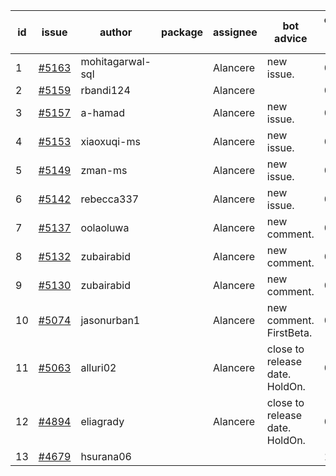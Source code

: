 | id | issue | author | package | assignee | bot advice | created date of issue | target release date | date from target |
| ------ | ------ | ------ | ------ | ------ | ------ | ------ | ------ | :-----: |
| 1 | [#5163](https://github.com/Azure/sdk-release-request/issues/5163) | mohitagarwal-sql |  | Alancere | new issue. | 04-24 | 05-24 |  |
| 2 | [#5159](https://github.com/Azure/sdk-release-request/issues/5159) | rbandi124 |  | Alancere |  | 04-24 | 05-24 |  |
| 3 | [#5157](https://github.com/Azure/sdk-release-request/issues/5157) | a-hamad |  | Alancere | new issue. | 04-24 | 05-24 |  |
| 4 | [#5153](https://github.com/Azure/sdk-release-request/issues/5153) | xiaoxuqi-ms |  | Alancere | new issue. | 04-24 | 05-24 |  |
| 5 | [#5149](https://github.com/Azure/sdk-release-request/issues/5149) | zman-ms |  | Alancere | new issue. | 04-24 | 05-24 |  |
| 6 | [#5142](https://github.com/Azure/sdk-release-request/issues/5142) | rebecca337 |  | Alancere | new issue. | 04-23 | 05-24 |  |
| 7 | [#5137](https://github.com/Azure/sdk-release-request/issues/5137) | oolaoluwa |  | Alancere | new comment. | 04-16 | 05-24 |  |
| 8 | [#5132](https://github.com/Azure/sdk-release-request/issues/5132) | zubairabid |  | Alancere | new comment. | 04-12 | 05-24 |  |
| 9 | [#5130](https://github.com/Azure/sdk-release-request/issues/5130) | zubairabid |  | Alancere | new comment. | 04-12 | 05-24 |  |
| 10 | [#5074](https://github.com/Azure/sdk-release-request/issues/5074) | jasonurban1 |  | Alancere | new comment. FirstBeta. | 03-22 | 05-24 |  |
| 11 | [#5063](https://github.com/Azure/sdk-release-request/issues/5063) | alluri02 |  | Alancere | close to release date. HoldOn. | 03-20 | 04-26 | -2 |
| 12 | [#4894](https://github.com/Azure/sdk-release-request/issues/4894) | eliagrady |  | Alancere | close to release date. HoldOn. | 01-18 | 04-26 | -2 |
| 13 | [#4679](https://github.com/Azure/sdk-release-request/issues/4679) | hsurana06 |  |  |  | 10-23 |  | 0 |
